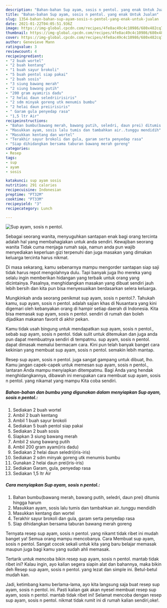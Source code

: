 ```yaml
---
description: "Bahan-bahan Sup ayam, sosis n pentol. yang enak Untuk Jualan"
title: "Bahan-bahan Sup ayam, sosis n pentol. yang enak Untuk Jualan"
slug: 1354-bahan-bahan-sup-ayam-sosis-n-pentol-yang-enak-untuk-jualan
date: 2021-01-22T04:05:51.936Z
image: https://img-global.cpcdn.com/recipes/4fe8ac49c4c10986/680x482cq70/sup-ayam-sosis-n-pentol-foto-resep-utama.jpg
thumbnail: https://img-global.cpcdn.com/recipes/4fe8ac49c4c10986/680x482cq70/sup-ayam-sosis-n-pentol-foto-resep-utama.jpg
cover: https://img-global.cpcdn.com/recipes/4fe8ac49c4c10986/680x482cq70/sup-ayam-sosis-n-pentol-foto-resep-utama.jpg
author: Genevieve Mann
ratingvalue: 3
reviewcount: 4
recipeingredient:
- "2 buah wortel"
- "2 buah kentang"
- "1 buah sayur brokoli"
- "5 buah pentol siap pakai"
- "2 buah sosis"
- "3 siung bawang merah"
- "2 siung bawang putih"
- "200 gram ayamiris dadu"
- "2 helai daun seledriirisiris"
- "2 sdm minyak goreng utk menumis bumbu"
- "2 helai daun preiirisiris"
- " Garam gula penyedap rasa"
- "1,5 ltr Air"
recipeinstructions:
- "Bahan bumbu(bawang merah, bawang putih, seledri, daun prei) ditumis hingga harum"
- "Masukkan ayam, sosis lalu tumis dan tambahkan air..tunggu mendidih"
- "Masukkan kentang dan wortel"
- "Terakhir sayur brokoli dan gula, garam serta penyedap rasa"
- "Siap dihidangkan bersama taburan bawang merah goreng"
categories:
- Resep
tags:
- sup
- ayam
- sosis

katakunci: sup ayam sosis 
nutrition: 291 calories
recipecuisine: Indonesian
preptime: "PT32M"
cooktime: "PT33M"
recipeyield: "3"
recipecategory: Lunch

---
```



![Sup ayam, sosis n pentol.](https://img-global.cpcdn.com/recipes/4fe8ac49c4c10986/680x482cq70/sup-ayam-sosis-n-pentol-foto-resep-utama.jpg)

Sebagai seorang wanita, menyuguhkan santapan enak bagi orang tercinta adalah hal yang membahagiakan untuk anda sendiri. Kewajiban seorang  wanita Tidak cuma menjaga rumah saja, namun anda pun wajib menyediakan keperluan gizi terpenuhi dan juga masakan yang dimakan keluarga tercinta harus nikmat.

Di masa  sekarang, kamu sebenarnya mampu mengorder santapan siap saji tidak harus repot mengolahnya dulu. Tapi banyak juga lho mereka yang selalu ingin memberikan hidangan yang terbaik untuk orang yang dicintainya. Pasalnya, menghidangkan masakan yang dibuat sendiri jauh lebih bersih dan kita pun bisa menyesuaikan berdasarkan selera keluarga. 



Mungkinkah anda seorang penikmat sup ayam, sosis n pentol.?. Tahukah kamu, sup ayam, sosis n pentol. adalah sajian khas di Nusantara yang kini digemari oleh kebanyakan orang di hampir setiap daerah di Indonesia. Kita bisa memasak sup ayam, sosis n pentol. sendiri di rumah dan boleh dijadikan makanan favorit di akhir pekan.

Kamu tidak usah bingung untuk mendapatkan sup ayam, sosis n pentol., sebab sup ayam, sosis n pentol. tidak sulit untuk ditemukan dan juga anda pun dapat membuatnya sendiri di tempatmu. sup ayam, sosis n pentol. dapat dimasak memalui bermacam cara. Kini pun telah banyak banget cara kekinian yang membuat sup ayam, sosis n pentol. semakin lebih mantap.

Resep sup ayam, sosis n pentol. juga sangat gampang untuk dibuat, lho. Kamu jangan capek-capek untuk memesan sup ayam, sosis n pentol., lantaran Anda mampu menyiapkan ditempatmu. Bagi Anda yang hendak menghidangkannya, dibawah ini merupakan cara membuat sup ayam, sosis n pentol. yang nikamat yang mampu Kita coba sendiri.

<!--inarticleads1-->

##### Bahan-bahan dan bumbu yang digunakan dalam menyiapkan Sup ayam, sosis n pentol.:

1. Sediakan 2 buah wortel
1. Ambil 2 buah kentang
1. Ambil 1 buah sayur brokoli
1. Sediakan 5 buah pentol siap pakai
1. Sediakan 2 buah sosis
1. Siapkan 3 siung bawang merah
1. Ambil 2 siung bawang putih
1. Ambil 200 gram ayam(iris dadu)
1. Sediakan 2 helai daun seledri(iris-iris)
1. Sediakan 2 sdm minyak goreng utk menumis bumbu
1. Gunakan 2 helai daun prei(iris-iris)
1. Sediakan  Garam, gula, penyedap rasa
1. Sediakan 1,5 ltr Air




<!--inarticleads2-->

##### Cara menyiapkan Sup ayam, sosis n pentol.:

1. Bahan bumbu(bawang merah, bawang putih, seledri, daun prei) ditumis hingga harum
1. Masukkan ayam, sosis lalu tumis dan tambahkan air..tunggu mendidih
1. Masukkan kentang dan wortel
1. Terakhir sayur brokoli dan gula, garam serta penyedap rasa
1. Siap dihidangkan bersama taburan bawang merah goreng




Ternyata resep sup ayam, sosis n pentol. yang nikamt tidak ribet ini mudah banget ya! Semua orang mampu mencobanya. Cara Membuat sup ayam, sosis n pentol. Sangat cocok sekali untuk kita yang baru belajar memasak maupun juga bagi kamu yang sudah ahli memasak.

Tertarik untuk mencoba bikin resep sup ayam, sosis n pentol. mantab tidak ribet ini? Kalau ingin, ayo kalian segera siapin alat dan bahannya, maka bikin deh Resep sup ayam, sosis n pentol. yang lezat dan simple ini. Betul-betul mudah kan. 

Jadi, ketimbang kamu berlama-lama, ayo kita langsung saja buat resep sup ayam, sosis n pentol. ini. Pasti kalian gak akan nyesel membuat resep sup ayam, sosis n pentol. mantab tidak ribet ini! Selamat mencoba dengan resep sup ayam, sosis n pentol. nikmat tidak rumit ini di rumah kalian sendiri,oke!.

